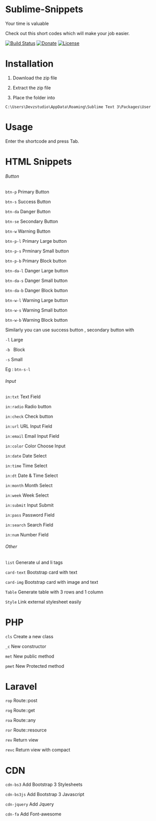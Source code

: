 # Sublime-Snippets
Your time is valuable 

Check out this short codes which will make your job easier.



[![Build Status](http://img.shields.io/badge/Version-1.0-green.svg)]( http://img.shields.io/badge/Version-1.0-green.svg )   <a href="http://devzstudio.com/donate.php" title="Donate to this project using Gratipay"><img src="https://img.shields.io/badge/Donate-$-yellow.svg" alt="Donate" /></a> [![License](http://img.shields.io/badge/License-MIT-lightgrey.svg)](http://img.shields.io/badge/License-MIT-lightgrey.svg)

# Installation

1) Download the zip file 

2) Extract the zip file 

3) Place the folder into 

`C:\Users\Devzstudio\AppData\Roaming\Sublime Text 3\Packages\User`


# Usage

Enter the shortcode and press Tab.

# HTML Snippets

<h6>Button</h6>

`btn-p` Primary Button

`btn-s`  Success Button

`btn-da` Danger Button

`btn-se`  Secondary Button

`btn-w`  Warning Button

`btn-p-l`	Primary Large button

`btn-p-s` Prminary Small button

`btn-p-b` Primary Block button

`btn-da-l`	Danger Large button

`btn-da-s` Danger Small button

`btn-da-b` Danger Block button

`btn-w-l`	Warning Large button

`btn-w-s` Warning Small button

`btn-w-b` Warning Block button

Similarly you can use success button , secondary button with 

`-l`  Large 

`-b `  Block

`-s` Small

Eg : `btn-s-l`

<h6>Input</h6>

`in:txt` Text Field

`in:radio` Radio button

`in:check` Check button

`in:url` URL Input Field

`in:email` Email Input Field

`in:color` Color Choose Input

`in:date` Date Select

`in:time` Time Select

`in:dt` Date & Time Select

`in:month` Month Select

`in:week` Week Select

`in:submit` Input Submit

`in:pass` Password Field

`in:search` Search Field

`in:num` Number Field


<h6>Other</h6>

`list`  Generate ul and li tags 

`card-text`  Bootstrap card with text

`card-img`  Bootstrap card with image and text

`Table`  Generate table with 3 rows and 1 column

`Style` Link external stylesheet easily

# PHP

`cls` Create a new class

`_c` New constructor

`met` New public method

`pmet` New Protected method


# Laravel

`rop` Route::post

`rog` Route::get

`roa` Route::any

`ror` Route::resource

`rev` Return view

`revc` Return view with compact

# CDN 

`cdn-bs3` Add Bootstrap 3 Stylesheets

`cdn-bs3js` Add Bootstrap 3 Javascript

`cdn-jquery` Add Jquery

`cdn-fa` Add Font-awesome
